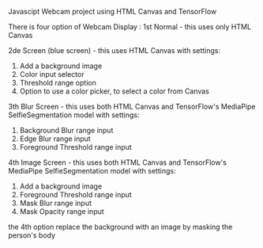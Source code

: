 Javascipt Webcam project using HTML Canvas and TensorFlow

There is four option of Webcam Display :
1st Normal - this uses only HTML Canvas

2de Screen (blue screen) - this uses HTML Canvas with settings:
  1. Add a background image
  2. Color input selector
  3. Threshold range option
  4. Option to use a color picker, to select a color from Canvas

3th Blur Screen - this uses both HTML Canvas and TensorFlow's MediaPipe SelfieSegmentation model with settings:
  1. Background Blur range input
  2. Edge Blur range input
  3. Foreground Threshold range input

4th Image Screen - this uses both HTML Canvas and TensorFlow's MediaPipe SelfieSegmentation model with settings:
  1. Add a background image
  2. Foreground Threshold range input
  3. Mask Blur range input
  4. Mask Opacity range input

the 4th option replace the background with an image by masking the person's body
